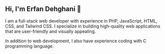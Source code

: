 ## Hi, I'm Erfan Dehghani 👋

I am a full-stack web developer with experience in PHP, JavaScript, HTML, CSS, and Tailwind CSS. I specialize in building high-quality web applications that are user-friendly and visually appealing. 

In addition to web development, I also have experience coding with C programming language.
